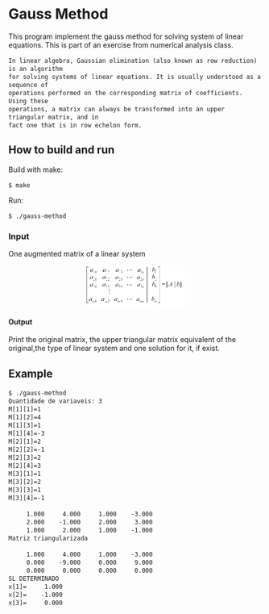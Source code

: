 # Gauss Method 

This program implement the gauss method for solving system of linear equations. This is part of an exercise from numerical analysis class.

```
In linear algebra, Gaussian elimination (also known as row reduction) is an algorithm 
for solving systems of linear equations. It is usually understood as a sequence of 
operations performed on the corresponding matrix of coefficients. Using these 
operations, a matrix can always be transformed into an upper triangular matrix, and in 
fact one that is in row echelon form.
```

## How to build and run

Build with make:

```
$ make
```
Run:

```
$ ./gauss-method
```


### Input

One augmented matrix of a linear system

<p align="center">
	<img alt="eqs" src="./imgs/04.png" width="200px">
</p>

#### Output

Print the original matrix, the upper triangular matrix equivalent of the original,the type of linear system and one solution for it, if exist. 

## Example


```
$ ./gauss-method 
Quantidade de variaveis: 3
M[1][1]=1
M[1][2]=4
M[1][3]=1
M[1][4]=-3
M[2][1]=2
M[2][2]=-1
M[2][3]=2
M[2][4]=3
M[3][1]=1
M[3][2]=2
M[3][3]=1
M[3][4]=-1

     1.000     4.000     1.000    -3.000
     2.000    -1.000     2.000     3.000
     1.000     2.000     1.000    -1.000
Matriz triangularizada

     1.000     4.000     1.000    -3.000
     0.000    -9.000     0.000     9.000
     0.000     0.000     0.000     0.000
SL DETERMINADO
x[1]=     1.000
x[2]=    -1.000
x[3]=     0.000

```
